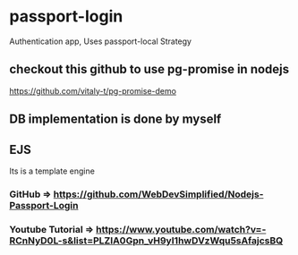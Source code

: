 # passport-login
Authentication app, Uses passport-local Strategy

## checkout this github to use pg-promise in nodejs
https://github.com/vitaly-t/pg-promise-demo

## DB implementation is done by myself

## EJS
Its is a template engine

### GitHub => https://github.com/WebDevSimplified/Nodejs-Passport-Login

### Youtube Tutorial => https://www.youtube.com/watch?v=-RCnNyD0L-s&list=PLZlA0Gpn_vH9yI1hwDVzWqu5sAfajcsBQ

